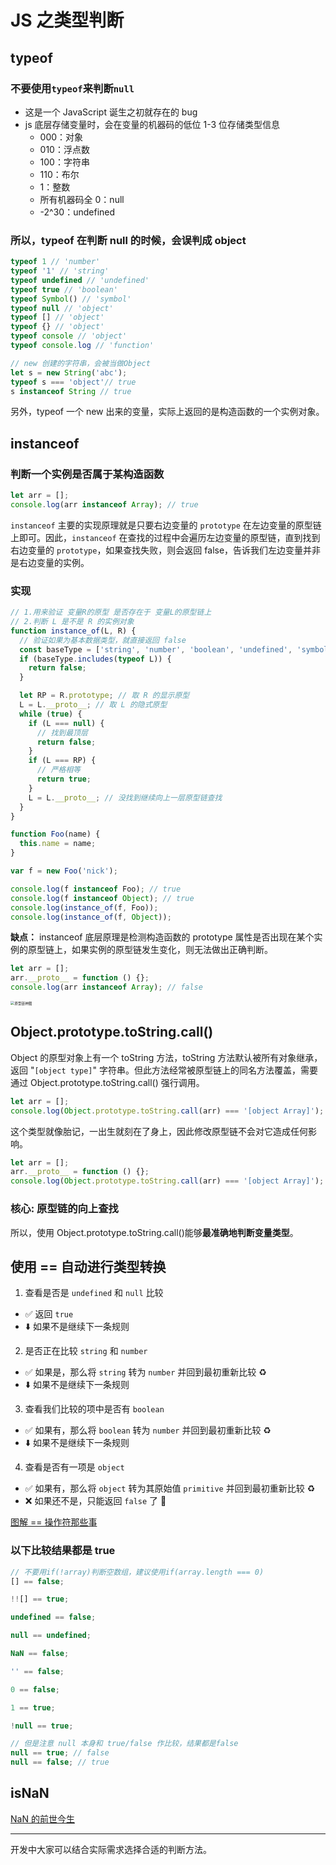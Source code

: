 # JS 之类型判断

## typeof

### 不要使用`typeof`来判断`null`

- 这是一个 JavaScript 诞生之初就存在的 bug
- js 底层存储变量时，会在变量的机器码的低位 1-3 位存储类型信息
  - 000：对象
  - 010：浮点数
  - 100：字符串
  - 110：布尔
  - 1：整数
  - 所有机器码全 0：null
  - -2^30：undefined

### 所以，typeof 在判断 null 的时候，会误判成 object

```JavaScript
typeof 1 // 'number'
typeof '1' // 'string'
typeof undefined // 'undefined'
typeof true // 'boolean'
typeof Symbol() // 'symbol'
typeof null // 'object'
typeof [] // 'object'
typeof {} // 'object'
typeof console // 'object'
typeof console.log // 'function'

// new 创建的字符串，会被当做Object
let s = new String('abc');
typeof s === 'object'// true
s instanceof String // true
```

另外，typeof 一个 new 出来的变量，实际上返回的是构造函数的一个实例对象。

## instanceof

### 判断一个实例是否属于某构造函数

```javascript
let arr = [];
console.log(arr instanceof Array); // true
```

`instanceof` 主要的实现原理就是只要右边变量的 `prototype` 在左边变量的原型链上即可。因此，`instanceof` 在查找的过程中会遍历左边变量的原型链，直到找到右边变量的 `prototype`，如果查找失败，则会返回 false，告诉我们左边变量并非是右边变量的实例。

### 实现

```js
// 1.用来验证 变量R的原型 是否存在于 变量L的原型链上
// 2.判断 L 是不是 R 的实例对象
function instance_of(L, R) {
  // 验证如果为基本数据类型，就直接返回 false
  const baseType = ['string', 'number', 'boolean', 'undefined', 'symbol'];
  if (baseType.includes(typeof L)) {
    return false;
  }

  let RP = R.prototype; // 取 R 的显示原型
  L = L.__proto__; // 取 L 的隐式原型
  while (true) {
    if (L === null) {
      // 找到最顶层
      return false;
    }
    if (L === RP) {
      // 严格相等
      return true;
    }
    L = L.__proto__; // 没找到继续向上一层原型链查找
  }
}

function Foo(name) {
  this.name = name;
}

var f = new Foo('nick');

console.log(f instanceof Foo); // true
console.log(f instanceof Object); // true
console.log(instance_of(f, Foo));
console.log(instance_of(f, Object));
```

**缺点：** instanceof 底层原理是检测构造函数的 prototype 属性是否出现在某个实例的原型链上，如果实例的原型链发生变化，则无法做出正确判断。

```javascript
let arr = [];
arr.__proto__ = function () {};
console.log(arr instanceof Array); // false
```

<img src="https://cdn.jsdelivr.net/gh/ringozzt/myPics@main/jsobj_full.jpg" alt="原型链神图" style="zoom:40%;" />

## Object.prototype.toString.call()

Object 的原型对象上有一个 toString 方法，toString 方法默认被所有对象继承，返回 "`[object type]`" 字符串。但此方法经常被原型链上的同名方法覆盖，需要通过 Object.prototype.toString.call() 强行调用。

```javascript
let arr = [];
console.log(Object.prototype.toString.call(arr) === '[object Array]'); // true
```

这个类型就像胎记，一出生就刻在了身上，因此修改原型链不会对它造成任何影响。

```javascript
let arr = [];
arr.__proto__ = function () {};
console.log(Object.prototype.toString.call(arr) === '[object Array]'); // true
```

### 核心: 原型链的向上查找

所以，使用 Object.prototype.toString.call()能够**最准确地判断变量类型**。

## 使用 == 自动进行类型转换

1. 查看是否是 `undefined` 和 `null` 比较

- ✅ 返回 `true`
- ⬇️ 如果不是继续下一条规则

2. 是否正在比较 `string` 和 `number`

- ✅ 如果是，那么将 `string` 转为 `number` 并回到最初重新比较 ♻️
- ⬇️ 如果不是继续下一条规则

3. 查看我们比较的项中是否有 `boolean`

- ✅ 如果有，那么将 `boolean` 转为 `number` 并回到最初重新比较 ♻️
- ⬇️ 如果不是继续下一条规则

4. 查看是否有一项是 `object`

- ✅ 如果有，那么将 `object` 转为其原始值 `primitive` 并回到最初重新比较 ♻️
- ❌ 如果还不是，只能返回 `false` 了 💩

[图解 == 操作符那些事](https://juejin.cn/post/6844903793893572622)

### 以下比较结果都是 true

```js
// 不要用if(!array)判断空数组，建议使用if(array.length === 0)
[] == false;

!![] == true;

undefined == false;

null == undefined;

NaN == false;

'' == false;

0 == false;

1 == true;

!null == true;

// 但是注意 null 本身和 true/false 作比较，结果都是false
null == true; // false
null == false; // true
```

## isNaN

[NaN 的前世今生](https://juejin.cn/post/6844903507368083469)

---

开发中大家可以结合实际需求选择合适的判断方法。
